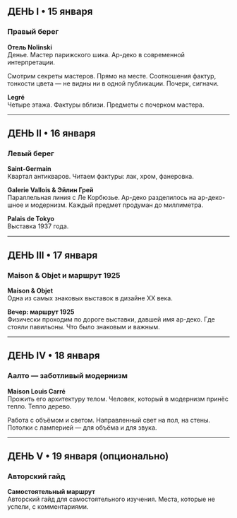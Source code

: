 ## ДЕНЬ I • 15 января
### Правый берег

**Отель Nolinski**  
Денье. Мастер парижского шика. Ар-деко в современной интерпретации.

Смотрим секреты мастеров. Прямо на месте. Соотношения фактур, тонкости цвета — не видны ни в одной публикации. Почерк, сигначи.

**Legré**  
Четыре этажа. Фактуры вблизи. Предметы с почерком мастера.

---

## ДЕНЬ II • 16 января
### Левый берег

**Saint-Germain**  
Квартал антикваров. Читаем фактуры: лак, хром, фанеровка.

**Galerie Vallois & Эйлин Грей**  
Параллельная линия с Ле Корбюзье. Ар-деко разделилось на ар-деко-шное и модернизм. Каждый предмет продуман до миллиметра.

**Palais de Tokyo**  
Выставка 1937 года.

---

## ДЕНЬ III • 17 января
### Maison & Objet и маршрут 1925

**Maison & Objet**  
Одна из самых знаковых выставок в дизайне XX века.

**Вечер: маршрут 1925**  
Физически проходим по дороге выставки, давшей имя ар-деко. Где стояли павильоны. Что было знаковым и важным.

---

## ДЕНЬ IV • 18 января
### Аалто — заботливый модернизм

**Maison Louis Carré**  
Прожить его архитектуру телом. Человек, который в модернизм принёс тепло. Тепло дерево.

Работа с объёмом и светом. Направленный свет на пол, на стены. Потолки с ламперией — для объёма и для звука.

---

## ДЕНЬ V • 19 января (опционально)
### Авторский гайд

**Самостоятельный маршрут**  
Авторский гайд для самостоятельного изучения. Места, которые не успели, с комментариями.

